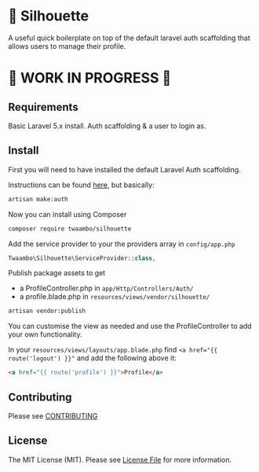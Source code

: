 # :bust_in_silhouette: Silhouette

 A useful quick boilerplate on top of the default laravel auth scaffolding that allows users to manage their profile.

# :construction:  WORK IN PROGRESS :construction:

## Requirements
Basic Laravel 5.x install.
Auth scaffolding & a user to login as.

## Install
First you will need to have installed the default Laravel Auth scaffolding.

Instructions can be found [here](https://laravel.com/docs/5.4/authentication#authentication-quickstart), but basically:
``` bash
artisan make:auth
```

Now you can install using Composer
``` bash
composer require twaambo/silhouette
```

Add the service provider to your the providers array in `config/app.php`
```php
Twaambo\Silhouette\ServiceProvider::class,
```

Publish package assets to get 
 - a ProfileController.php in `app/Http/Controllers/Auth/`
 - a profile.blade.php in `resources/views/vendor/silhouette/`
``` bash
artisan vendor:publish
```
You can customise the view as needed and use the ProfileController to add your own functionality.


In your `resources/views/layouts/app.blade.php` find  `<a href="{{ route('logout') }}"` and add the following above it:
```html
<a href="{{ route('profile') }}">Profile</a>
```

## Contributing

Please see [CONTRIBUTING](CONTRIBUTING.md)

## License

The MIT License (MIT). Please see [License File](LICENSE.md) for more information.

[link-packagist]: https://packagist.org/packages//
[link-author]: https://github.com/twoseats
